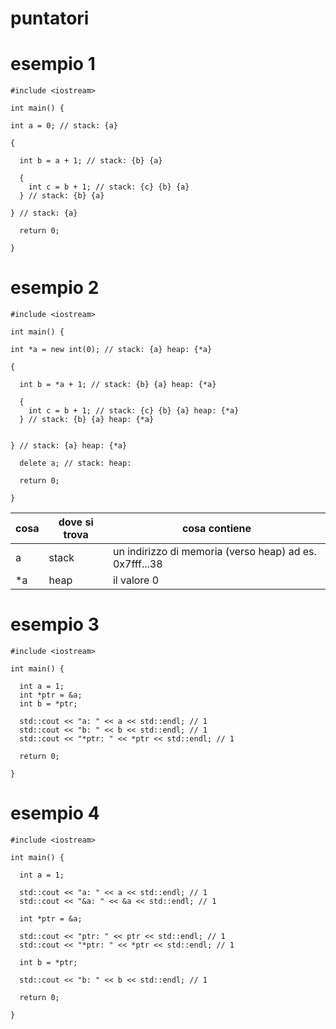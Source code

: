 # puntatori

# esempio 1

```
#include <iostream>

int main() {

int a = 0; // stack: {a}

{

  int b = a + 1; // stack: {b} {a}

  {
    int c = b + 1; // stack: {c} {b} {a}
  } // stack: {b} {a}

} // stack: {a}

  return 0;

}
```

# esempio 2

```
#include <iostream>

int main() {

int *a = new int(0); // stack: {a} heap: {*a}

{

  int b = *a + 1; // stack: {b} {a} heap: {*a}

  {
    int c = b + 1; // stack: {c} {b} {a} heap: {*a}
  } // stack: {b} {a} heap: {*a}


} // stack: {a} heap: {*a}

  delete a; // stack: heap:

  return 0;

}
```

cosa    | dove si trova    | cosa contiene
--------|------------------|--------------------------------------------------------------
a       | stack            | un indirizzo di memoria (verso heap) ad es. 0x7fff...38
*a      | heap             | il valore 0

# esempio 3

```
#include <iostream>

int main() {

  int a = 1;
  int *ptr = &a;
  int b = *ptr;

  std::cout << "a: " << a << std::endl; // 1
  std::cout << "b: " << b << std::endl; // 1
  std::cout << "*ptr: " << *ptr << std::endl; // 1

  return 0;

}
```

# esempio 4

```
#include <iostream>

int main() {

  int a = 1;

  std::cout << "a: " << a << std::endl; // 1
  std::cout << "&a: " << &a << std::endl; // 1

  int *ptr = &a;

  std::cout << "ptr: " << ptr << std::endl; // 1
  std::cout << "*ptr: " << *ptr << std::endl; // 1

  int b = *ptr;

  std::cout << "b: " << b << std::endl; // 1

  return 0;

}
```
